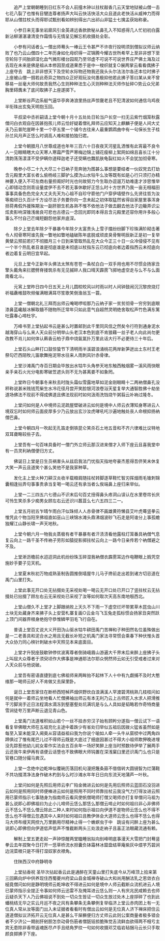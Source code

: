 <!-- { "loadSidebar": true } -->
　　追严上堂朝朝睡到日红东不会人前撞木钟以拄杖敲香几云天堂地狱被山僧一击七花八裂了也惟有目犍连尊者扬声大叫云快活快活大众且道此老快活从威神力而得耶从山僧拄杖头而得耶试甄别看如辨别得出六出祁山非猛士七擒孟获始称豪。

　　小参日来无事坐岩廊风引金英递远香款款秘从鼻孔入不知惑得几人忙初初白露新沾柳湛湛凄清变作霜情与无情呈见解忘机收摄处全彰。

　　小参有问话者么一僧出师蓦头一棒云王令甚严不许夜行投明须到僧拟议师云纳败了也乃云山僧四十二年历身如化母织得一疋锦腾今耀古世所希罕上至非非想下至空轮际于间胎卵湿化血气微形楼台园观乃至邻虚不可说不可说世界庄严佛土海及过去现在未来是佛是祖从本修因至成道果悉于是中一梭织就复○展两掌云看看偶拂子上座夺去　跳上非非想天下及空轮水际物还物我还我头头尔法法尔各还本位时拂子上座被山僧一掴若此奇异之物四众正好观玩汝何愚极抑他若此拂子答曰某从来不曾移易一丝毫大师何故责我然心生则种种法生心灭则种种法灭师作扯碎○势云众兄弟胸里碍膺未了底问取拂子上座遂掷下。

　　上堂断谷芦边系艇气逼华亭奔涛浪里扬丝声惊奯老且不犯清波如何通信乌鸡夜半衔珠出玄兔天明抱玉回。

　　平叔梁中丞祈嗣请上堂今朝十月十五处处日轮当户长空一扫无云紫竹烟笼秋露僧问白衣观自在因甚抱孩儿师云恰好疑着僧礼拜师云应知天上麒麟子便是人间大丈夫乃云普陀崖畔十里一个亭五里一个铺今古往来人最重鹦鹉曲中有一句保长生子桂孙兰风月声正恁么时调高人难和接拍独归君。

　　上堂今朝腊月八世尊成道也年年三百六十日夜夜天河星乱洒惟有此宵最不良令人一见眼睛瞎大众天寒人寒霜严雪严寒梅边锦上铺花瘦柳上絮网如绵且喜长江十分清韵荡荡漾漾不受伊瞒你道释迦老子还受瞒也橆肌肤龟裂红如火不会犹加彻骨寒。

　　晚参小尽二十九大尽三十日衲子竞奔驰为图甚么事想是要结者一伙奴党去打劫含元殿里大富长者么偷杨岐三脚驴么摸沩山水牯牛么汝等既有如是心行只须打办精神要入便入不可左商右量担阁好时光也何故努力今生取办逗遛万劫难逢才涉思惟举心即错动念则乖设量度伊不去不若无事休歇好正恁么时十方世界乃我一亩无相福田事事具备色色完全大丈夫先天为心祖不自珍守窬他门户穿伊墙壁作么先贤往哲为汝等痴顽日久百计千方设尽法子务要你向一念未起之初体取猛然省得自家屋里事浑身担荷弗假外援殊期汝一副肝胆生机各熟不惟不依他法子做去翻去他法子边簸弄识尘炫卖影响深锥浅凿良可悲也古德云一念回光即同本得且含元殿里还容你用许多般心事么不忖自己芒绳短翻怨他家井底深。

　　除夕上堂去年除夕干暴暴今年除夕太富贵头上雪子擂纷纷脚下珍珠满阶砌击著令人彻骨寒阿谁先我一瞥地如瞥地磕破陈年底脱或顽皮臭骨臀明辰新正是初一复举黄檗云预前若打不彻腊月三十日到来管取热乱在大众今正三十日一众冷侵侵不见有一个半个热乱者且谁是彻底谁是未彻底以杖指东云已彻底向者边着指西云未彻底向者边着复云明日宜早起。

　　元旦上堂今正新年头佛法太煞有苍苍一条杖白白一双手用也用不尽惯会扬家丑擎头戴角来拦腮劈脊搂筑杀有无见摵碎人我口晴天霹雳飞掷地虚空走与么不与么面南看北斗。

　　元宵上堂昨日四今日五天上月儿圆皎皎风以时雨以时人间钟鼓闹沉沉黎庶烧灯祈福纛帷鼓吹频催满眼满耳尽笙歌笑倒渔翁玉一蓑。

　　上堂一僧朝北礼三拜而出师云唵喝啰呾那乃云衲子家一贫贫彻骨一穷穷到底眼漆鼻蓝巉敲冰解取髓不随物所迁常年只如此意气自超然灵明绝舍取松声竹色满东篱吐露春心啼杜宇。

　　万峰书至上堂拈起书云是甚么时置邮到此千里同风信之然矣令行符到通身泥水越海穿山与么来人天众前分明举山头老汉本色到底不肯狼藉一丝子老人向此尚勿更改教不肖儿如何体认爇香云柏子鼎中烧氤氲扑万里此话大行不必更待三十年后。

　　上堂石头山畔打口鼓惊蛰节下清明雨半溪碧浪涌桃花两岸新笋迸出土东村王老祭勾芒西陌牧儿笛歌舞拖泥带水往来人雨刺风针赤骨律。

　　上堂沙滩禹门寺百日期会毕放出水牯牛头角参天地东触西触烟雾一溪风雨快眼亲手亲石火光分电影寒破笠遮头则不无为甚离娄不如象罔。

　　上堂昨日今朝事冬来秋去时陇头霜似雪露地草如泥金刚眼睛十二两衲僧鼻孔没秤称说甚米贱钱荒柴生水冷花径月尝开笑脸银河浪卷浴天星复举大通智胜佛十劫坐道场佛法不现前不得成佛道且佛法现前时如何汲雨洗铛烧午粥翦云补衲过隆冬。

　　上堂问如何是人中境师云泥疏屋壁破进云如何是境中人师云衣薄知身寒进云人境双忘时如何师云面皮厚多少乃云放出玄沙汝虎哮吼吒沙遍地触处丧人命根抑扬衲僧巴鼻。

　　上堂今朝四月一吹起无孔笛走倒铁昆仑笑杀石土地五音和不齐六律难比议特地双耳聋略较些子去。

　　上堂吾有一句百味具备时一僧门外立师云那汉进来僧才入师下座云且喜我堂中有一员灵利衲僧便归方丈。

　　佛诞日上堂是日生员祸害头从兹启我法门忧指天指地夸豪杰惹得吾侪笑未休复大笑一声云且道笑个甚么笑他不是我家种草。

　　发化主上堂火种刀耕汉炎收半载粮肩随拄杖转脚逐草鞋忙智刃挥烟雨毛锥刺锦囊相逢拈弄句事事贵承当复喝一喝云还有承当者么俟端鼻上座归来举似。

　　上堂一二三四五六七德山不识末后句百丈扭得鼻头疼洞山误认在水里卷帘长庆可怜生笑杀多少痴男女顾左右云还识川藞苴么七六五四三二一。

　　上堂五月初五乍晴乍雨白汗似珠倾人人赤骨律不画雄黄符懒县艾叶虎蓦竖拳云惟凭此个物当阳烹佛祖直如巫山三峡锦水滩头鼎沸烟波砂飞石走是阿谁分上事孤蟾独耀江山静长啸一声天地秋。

　　上堂今朝六月一物我炎蒸极有者干暴暴有者汗渍渍看他露柱灯笼番具衲僧气息复云向上一路千圣不传衲子劳形如猿捉影掷拄杖云向上一路今日亲传若个衲僧避之不及。

　　上堂淅沥檐前水迢迢洞此机纷纷珠玉碎湿我衲僧衣霹雳耳边作电鞭眼上撝凭空施妙手要子见天机。

　　上堂夏末秋初万物成熟圣制告圆推倒墙屋牛儿马子搀前走出若到诸方切忌道在禹门山里打失。

　　上堂此事无开口处无拈掇处无采视处喝一喝云无开口处已开口了竖拄杖云无拈掇处已拈掇了顾左右云无采视处已采视了汝等如何取次天高东南地攲西北。

　　上堂山僧久不上堂才上脚跟纳败上天久不下雨一下虚空烂坏带累草木昆虫山川土块无处藏身齐来拂子头上安营札寨复画○云金乌飞玉兔走孤标惯会扬家丑突然跃上顶门间器界根身绝抱守恭惟鳞甲羽毛飞行自在。

　　普请上堂百丈说大义开田沩山驱水牯牛耕田禹门苦禅和子种田然名位虽殊做出是一二老善具和泥合水之用且无截长补短之机禹门家法寻常惯会乘春下种伏惟头首大众协力同心秧针刺破水中天照见本来底面目。

　　上堂才升猊座鼓歇钟停优波离尊者倒骑峨眉山游遍大千界末后来醉上座拂子头上叫屈大众尊者于须臾顷作大佛事是神通耶法尔耶众惘然师云如无引受戒者过来对人天众前与他说破。

　　上堂吾有密语直捷到底七佛祖师来两眸抬不起林下人十中有九觑捕不及时大憨维那一喝师云好人不肯做又去屎里卧。

　　诞日上堂吾家住在断桥西短棹芦烟供野炊白浪满溪人罕渡碧湾桃熟几枝枝问如何是就中一着师云坐地看人忙僧拂袖出师云有本无利乃云上古师匠入水求人把滑推干污脚涴手近日法程滴水滴冻到壑塞壑处坑满坑是与么人具如是韬略若作奇特商量雪涧徒夸万里声断云退见青山色。

　　上堂禹门法道堆积如山若个一丝不挂赤穷汉子始有顾盻分遂指一僧云试下一语看复举佛眼大师在五祖充化主途中着跌少有省处归举似五祖后因拨火猛省虽然如是每至入室未能深入阃奥从容请益祖曰我为你说个喻如人牵一头牛从窗棂中过两角四蹄俱过了惟有尾巴儿过不得师云既是大底过了细底因甚过不得大小祖师欺狎晚进埋没先踪惹他幼儿姹女辈作实法会五百余年一场好笑醉上座当时预数待伊举了展两手云还我牛来伊再有语便云话堕也不致佛眼大师钝置在深浅窠臼里还识禹门么也只是官巷口随分撮马粪汉。

　　上堂一念绝中边乾坤似覆碗历落回机句漫把篾条箍不借借转大圆镜智为烂蒲鞋不共功掇清净法身作破木杓到与么时沙滩水年年日日向东流天地蒲芦一叶秋。

　　上堂问如何是先照后用师云李广陷金微进云如何是先用后照师云蓝田石没羽进云如何是照用同时师便棒进云如何是照用不同时师靠拄杖云我没气力打得汝进云照用已蒙师指示七事随身为指南师云看风使帆僧喝师打僧又喝师亦打复举僧问马祖为甚么说即心即佛祖曰为止小儿啼师云恁么那恁么那僧云啼止时如何祖曰非心非佛师云不恁么不恁么僧云除此二种人来时如何指示祖曰向伊道不是物师云恁么也不得不恁么也不得僧云忽遇其中人来时如何祖曰且教伊体会大道师云恁么也得不恁么也得马大师布缦天网控九万里鹏用尽精神止得一个蟭螟虫于中　跳设有问醉上座为甚么说即心即佛但向伊道低声低声不惟截断两头三处浪走衲子且喜正法眼藏流通有赖。

　　解制上堂五更走起一声钟惊醒两堂瞌睡翁拟向别峰明底事漫天大雪把门封蓦竖拳云去年捏聚今日打开一恁草桥流水担囊负钵霜林冰窟盘结草庵紫灰中煨芋艿碧涧边浣菜根只是不得打湿奴家衣襟角。

　　住陕西汉中府静明寺

　　上堂拈香祝
圣毕次拈起香云此是通醉在天童山里打失底今从万峰顶上拾来第三回爇向炉中供养现住西蜀夔州府梁山县金城禅寺破山大和尚用酬法乳之恩敛衣白槌竟僧问如何是静明境师云乾坤收不得进云如何是境中人师云截断众流机进云人境已蒙师指示全提正令事如何师云迅雷不及掩耳进云恁么则一人有庆兆民咸赖去也师云疑杀天下人乃云佛祖说不到处一切众生皆证一切众生放过处木上座拶碎了也到此蟠桃结无华之实云月巡不夜之风有条攀条无条攀例复举临济上堂云赤肉团上有一无位真人常从汝等面门出入未证据者看看时有僧出云如何是无位真人济下禅床把住云道道僧拟议济拓开云无位真人是甚么干屎橛便归方丈师云此则公案商量者极多错会者不少济公一期剖肝剜胆怎奈动骨伤筋者僧舐铦掠脆殊觉舌流鲜血欲得两不相亏主宾无患除非香带返魂医尽卢手且结角罗纹一句如何收摄邓艾临岩毡捆马云长只手取颜良掷拂子下座。

